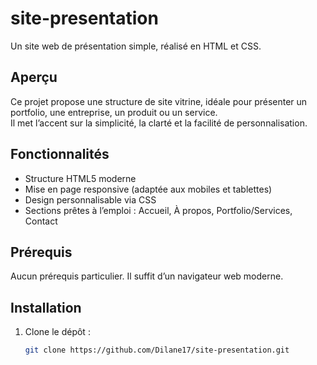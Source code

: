 # site-presentation

Un site web de présentation simple, réalisé en HTML et CSS.

## Aperçu

Ce projet propose une structure de site vitrine, idéale pour présenter un portfolio, une entreprise, un produit ou un service.  
Il met l’accent sur la simplicité, la clarté et la facilité de personnalisation.

## Fonctionnalités

- Structure HTML5 moderne
- Mise en page responsive (adaptée aux mobiles et tablettes)
- Design personnalisable via CSS
- Sections prêtes à l’emploi : Accueil, À propos, Portfolio/Services, Contact

## Prérequis

Aucun prérequis particulier. Il suffit d’un navigateur web moderne.

## Installation

1. Clone le dépôt :
   ```bash
   git clone https://github.com/Dilane17/site-presentation.git
